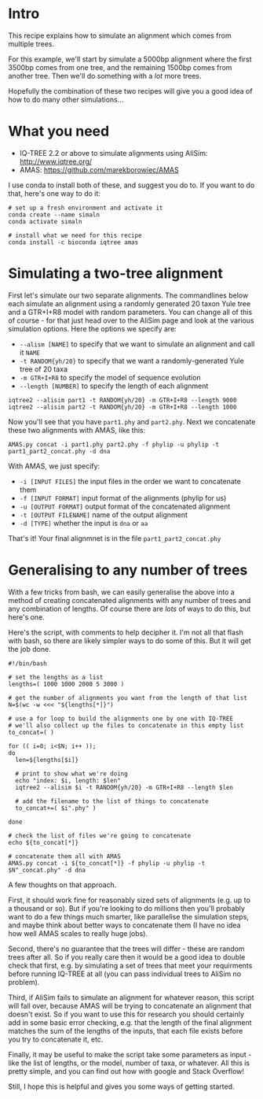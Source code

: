 # Intro

This recipe explains how to simulate an alignment which comes from multiple trees.

For this example, we'll start by simulate a 5000bp alignment where the first 3500bp comes from one tree, and the remaining 1500bp comes from another tree. Then we'll do something with a *lot* more trees. 

Hopefully the combination of these two recipes will give you a good idea of how to do many other simulations...

# What you need

* IQ-TREE 2.2 or above to simulate alignments using AliSim: http://www.iqtree.org/
* AMAS: https://github.com/marekborowiec/AMAS

I use conda to install both of these, and suggest you do to. If you want to do that, here's one way to do it:

```{bash}
# set up a fresh environment and activate it
conda create --name simaln
conda activate simaln

# install what we need for this recipe
conda install -c bioconda iqtree amas
```

# Simulating a two-tree alignment

First let's simulate our two separate alignments. The commandlines below each simulate an alignment using a randomly generated 20 taxon Yule tree and a GTR+I+R8 model with random parameters. You can change all of this of course - for that just head over to the AliSim page and look at the various simulation options. Here the options we specify are:

* `--alism [NAME]` to specify that we want to simulate an alignment and call it `NAME`
* `-t RANDOM{yh/20}` to specify that we want a randomly-generated Yule tree of 20 taxa
* `-m GTR+I+R8` to specify the model of sequence evolution
* `--length [NUMBER]` to specify the length of each alignment

```
iqtree2 --alisim part1 -t RANDOM{yh/20} -m GTR+I+R8 --length 9000
iqtree2 --alisim part2 -t RANDOM{yh/20} -m GTR+I+R8 --length 1000
```

Now you'll see that you have `part1.phy` and `part2.phy`. Next we concatenate these two alignments with AMAS, like this:

```
AMAS.py concat -i part1.phy part2.phy -f phylip -u phylip -t part1_part2_concat.phy -d dna
```

With AMAS, we just specify:

* `-i [INPUT FILES]` the input files in the order we want to concatenate them
* `-f [INPUT FORMAT]` input format of the alignments (phylip for us)
* `-u [OUTPUT FORMAT]` output format of the concatenated alignment
* `-t [OUTPUT FILENAME]` name of the output alignment
* `-d [TYPE]` whether the input is `dna` or `aa`

That's it! Your final alignmnet is in the file `part1_part2_concat.phy`


# Generalising to any number of trees

With a few tricks from bash, we can easily generalise the above into a method of creating concatenated alignments with any number of trees and any combination of lengths. Of course there are *lots* of ways to do this, but here's one.

Here's the script, with comments to help decipher it. I'm not all that flash with bash, so there are likely simpler ways to do some of this. But it will get the job done.

```{bash}
#!/bin/bash

# set the lengths as a list
lengths=( 1000 1000 2000 5 3000 )

# get the number of alignments you want from the length of that list
N=$(wc -w <<< "${lengths[*]}")

# use a for loop to build the alignments one by one with IQ-TREE
# we'll also collect up the files to concatenate in this empty list
to_concat=( )

for (( i=0; i<$N; i++ ));
do
  len=${lengths[$i]}

  # print to show what we're doing
  echo "index: $i, length: $len"
  iqtree2 --alisim $i -t RANDOM{yh/20} -m GTR+I+R8 --length $len

  # add the filename to the list of things to concatenate
  to_concat+=( $i".phy" )

done

# check the list of files we're going to concatenate
echo ${to_concat[*]}

# concatenate them all with AMAS
AMAS.py concat -i ${to_concat[*]} -f phylip -u phylip -t $N"_concat.phy" -d dna
```

A few thoughts on that approach. 

First, it should work fine for reasonably sized sets of alignments (e.g. up to a thousand or so). But if you're looking to do millions then you'll probably want to do a few things much smarter, like parallelise the simulation steps, and maybe think about better ways to concatenate them (I have no idea how well AMAS scales to really huge jobs). 

Second, there's no guarantee that the trees will differ - these are random trees after all. So if you really care then it would be a good idea to double check that first, e.g. by simulating a set of trees that meet your requirments before running IQ-TREE at all (you can pass individual trees to AliSim no problem). 

Third, if AliSim fails to simulate an alignment for whatever reason, this script will fall over, because AMAS will be trying to concatenate an alignment that doesn't exist. So if you want to use this for research you should certainly add in some basic error checking, e.g. that the length of the final alignment matches the sum of the lengths of the inputs, that each file exists before you try to concatenate it, etc.

Finally, it may be useful to make the script take some parameters as input - like the list of lengths, or the model, number of taxa, or whatever. All this is pretty simple, and you can find out how with google and Stack Overflow!

Still, I hope this is helpful and gives you some ways of getting started.



